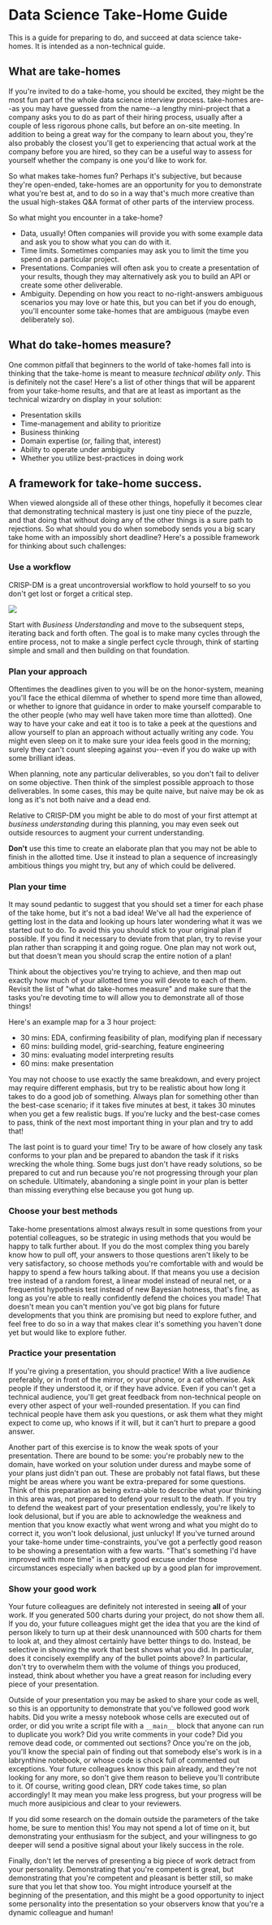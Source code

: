# Data Science Take-Home Guide

This is a guide for preparing to do, and succeed at data science take-homes. It is intended 
as a non-technical guide.

## What are take-homes

If you're invited to do a take-home, you should be excited, they might be the most fun part of the whole data science interview process.
take-homes are--as you may have guessed from the name--a lengthy mini-project that a company asks you to do as part of their hiring
process, usually after a couple of less rigorous phone calls, but before an on-site meeting. In addition to being a great way for the 
company to learn about you, they're also probably the closest you'll get to experiencing that actual work at the company before you are 
hired, so they can be a useful way to assess for yourself whether the company is one you'd like to work for.

So what makes take-homes fun? Perhaps it's subjective, but because they're open-ended, take-homes are an opportunity for you to demonstrate
what you're best at, and to do so in a way that's much more creative than the usual high-stakes Q&A format of other parts of the interview process.

So what might you encounter in a take-home?

 * Data, usually! Often companies will provide you with some example data and ask you to show what you can do with it.
 * Time limits. Sometimes companies may ask you to limit the time you spend on a particular project.
 * Presentations. Companies will often ask you to create a presentation of your results, though they may alternatively ask you to build an API or create some other deliverable.
 * Ambiguity. Depending on how you react to no-right-answers ambiguous scenarios you may love or hate this, but you can bet if you do enough, you'll encounter 
  some take-homes that are ambiguous (maybe even deliberately so).

## What do take-homes measure?

One common pitfall that beginners to the world of take-homes fall into is thinking that the take-home is meant to measure _technical ability only_. This is definitely not the case!
Here's a list of other things that will be apparent from your take-home results, and that are at least as important as the technical wizardry on display in your solution:

 * Presentation skills
 * Time-management and ability to prioritize
 * Business thinking
 * Domain expertise (or, failing that, interest)
 * Ability to operate under ambiguity
 * Whether you utilize best-practices in doing work

## A framework for take-home success.

When viewed alongside all of these other things, hopefully it becomes clear that demonstrating technical mastery is just one tiny piece of the puzzle, and that doing that
without doing any of the other things is a sure path to rejections. So what should you do when somebody sends you a big scary take home with an impossibly short deadline? 
Here's a possible framework for thinking about such challenges:

### Use a workflow

CRISP-DM is a great uncontroversial workflow to hold yourself to so you don't get lost or forget a critical step. 

![](images/800px-CRISP-DM_Process_Diagram.png)

Start with *Business Understanding* and move to the subsequent steps, iterating back and forth often. The goal is to make many cycles through the entire process,
not to make a single perfect cycle through, think of starting simple and small and then building on that foundation.

### Plan your approach

Oftentimes the deadlines given to you will be on the honor-system, meaning you'll face the ethical dilemma of whether to spend more time than allowed, or whether to ignore that
guidance in order to make yourself comparable to the other people (who may well have taken more time than allotted). One way to have your cake and eat it too is to take a peek at
the questions and allow yourself to plan an approach without actually writing any code. You might even sleep on it to make sure your idea feels good in the morning; surely they
can't count sleeping against you--even if you do wake up with some brilliant ideas.

When planning, note any particular deliverables, so you don't fail to deliver on some objective. Then think of the simplest possible approach to those deliverables. In some cases, 
this may be quite naive, but naive may be ok as long as it's not both naive and a dead end.

Relative to CRISP-DM you might be able to do most of your first attempt at *business understanding* during this planning, you may even seek out outside resources to augment your current
understanding. 

**Don't** use this time to create an elaborate plan that you may not be able to finish in the allotted time. Use it instead to plan a sequence of increasingly ambitious things you might try, 
but any of which could be delivered.

### Plan your time

It may sound pedantic to suggest that you should set a timer for each phase of the take home, but it's not a bad idea! We've all had the experience of getting lost in the data and looking up 
hours later wondering what it was we started out to do. To avoid this you should stick to your original plan if possible. If you find it necessary to deviate from that plan, try to revise your
plan rather than scrapping it and going rogue. One plan may not work out, but that doesn't mean you should scrap the entire notion of a plan!

Think about the objectives you're trying to achieve, and then map out exactly how much of your allotted time you will devote to each of them. Revisit the list of "what do take-homes measure" 
and make sure that the tasks you're devoting time to will allow you to demonstrate all of those things!

Here's an example map for a 3 hour project:

- 30 mins: EDA, confirming feasibility of plan, modifying plan if necessary
- 60 mins: building model, grid-searching, feature engineering
- 30 mins: evaluating model interpreting results
- 60 mins: make presentation

You may not choose to use exactly the same breakdown, and every project may require different emphasis, but try to be realistic about how long it takes to do a good job of something. 
Always plan for something other than the best-case scenario; if it takes five minutes at best, it takes 30 minutes when you get a few realistic bugs. If you're lucky and 
the best-case 
comes to pass, think of the next most important thing in your plan and try to add that!

The last point is to guard your time! Try to be aware of how closely any task conforms to your plan and be prepared to abandon the task if it risks wrecking the whole thing. Some bugs just don't have ready solutions, so be prepared to cut and run because you're not progressing through your plan on schedule. Ultimately, abandoning a single point in your plan is better than missing everything else because you got hung up.

### Choose your best methods

Take-home presentations almost always result in some questions from your potential colleagues, so be strategic in using methods that you would be happy to talk further about. If you do the
most complex thing you barely know how to pull off, your answers to those questions aren't likely to be very satisfactory, so choose methods you're comfortable with and would be happy
to spend a few hours talking about. If that means you use a decision tree instead of a random forest, a linear model instead of neural net, or a frequentist hypothesis test instead of 
new Bayesian hotness, that's fine, as long as you're able to really confidently defend the choices you made!
That doesn't mean you can't mention you've got big plans for future developments that you think are promising but need to explore futher, and feel free to do so in a way that makes clear it's
something you haven't done yet but would like to explore futher.

### Practice your presentation

If you're giving a presentation, you should practice! With a live audience preferably, or in front of the mirror, or your phone, or a cat otherwise. Ask people if they understood it, or if they have advice. Even if you can't get a technical audience, you'll get great feedback from non-technical people on every other aspect of your well-rounded presentation. If you can find technical people
have them ask you questions, or ask them what they might expect to come up, who knows if it will, but it can't hurt to prepare a good answer.

Another part of this exercise is to know the weak spots of your presentation. There are bound to be some: you're probably new to the domain, have worked on your solution under duress and maybe some of your plans just didn't pan out. These are probably not fatal flaws, but these might be areas where you want be extra-prepared for some questions. Think of this preparation as being extra-able to describe what your thinking in this area was, not prepared to defend your result to the death. If you try to defend the weakest part of your presentation endlessly, you're likely to look delusional, but if you are able to acknowledge the weakness and mention that you know exactly what went wrong and what you might do to correct it, you won't look delusional, just unlucky! If you've turned around your take-home under time-constraints, you've got a perfectly good reason to be showing a presentation with a few warts. "That's something I'd have improved with more time" is a pretty good excuse under those circumstances especially when backed up by a good plan for improvement.

### Show your good work

Your future colleagues are definitely not interested in seeing **all** of your work. If you generated 500 charts during your project, do not show them all. If you do, your future colleagues might get the idea that you are the kind of person likely to turn up at their desk unannounced with 500 charts for them to look at, and they almost certainly have better things to do. Instead, be selective in showing the work that best shows what you did. In particular, does it concisely exemplify any of the bullet points above? In particular, don't try to overwhelm them with the volume of things
you produced, instead, think about whether you have a great reason for including every piece of your presentation.

Outside of your presentation you may be asked to share your code as well, so this is an opportunity to demonstrate that you've followed good work habits. Did you write a messy notebook whose cells are executed out of order, or did you write a script file with a `__main__` block that anyone can run to duplicate you work? Did you write comments in your code? Did you remove dead code, or commented out sections? Once you're on the job, you'll know the special pain of finding out that somebody else's work is in a labrynthine notebook, or whose code is chock full of commented out exceptions. Your future colleagues know this pain already, and they're not looking for any more, so don't give them reason to believe you'll contribute to it. Of course, writing good clean, DRY code takes time, so plan accordingly! It may mean you make less progress, but your progress will be much more ausipicious and clear to your reviewers.

If you did some research on the domain outside the parameters of the take home, be sure to mention this! You may not spend a lot of time on it, but demonstrating your enthusiasm for the subject, and your willingness to go deeper will send a positive signal about your likely success in the role.

Finally, don't let the nerves of presenting a big piece of work detract from your personality. Demonstrating that you're competent is great, but demonstrating that you're competent and pleasant is better still, so make sure that you let that show too. You might introduce yourself at the beginning of the presentation, and this might be a good opportunity to inject some personality into the presentation so your observers know that you're a dynamic colleague and human!


